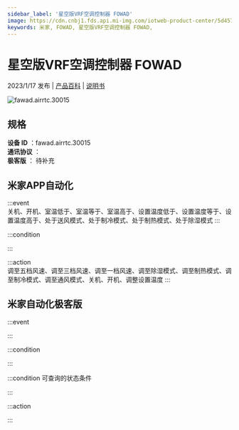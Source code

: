 ```yaml
---
sidebar_label: '星空版VRF空调控制器 FOWAD'
image: https://cdn.cnbj1.fds.api.mi-img.com/iotweb-product-center/5d4576b586b9bb9cd303ff113cc62ef9_1656574072731.png?GalaxyAccessKeyId=AKVGLQWBOVIRQ3XLEW&Expires=9223372036854775807&Signature=9eT0WML6cKLNykQfWa7dKem8t/M=
keywords: 米家, FOWAD, 星空版VRF空调控制器 FOWAD, 
---
```

# 星空版VRF空调控制器 FOWAD

2023/1/17 发布 | [产品百科](https://home.mi.com/webapp/content/baike/product/index.html?model=fawad.airrtc.30015/) | [说明书](https://home.mi.com/views/introduction.html?model=fawad.airrtc.30015&region=cn)

![fawad.airrtc.30015](https://cdn.cnbj1.fds.api.mi-img.com/iotweb-product-center/5d4576b586b9bb9cd303ff113cc62ef9_1656574072731.png?GalaxyAccessKeyId=AKVGLQWBOVIRQ3XLEW&Expires=9223372036854775807&Signature=9eT0WML6cKLNykQfWa7dKem8t/M=)

## 规格  
> 
**设备 ID** ：fawad.airrtc.30015  
**通讯协议** ：  
**极客版**  ： 待补充 


## 米家APP自动化  

:::event  
关机、开机、室温低于、室温等于、室温高于、设置温度低于、设置温度等于、设置温度高于、处于送风模式、处于制冷模式、处于制热模式、处于除湿模式
:::

:::condition  

:::

:::action   
调至五档风速、调至三档风速、调至一档风速、调至除湿模式、调至制热模式、调至制冷模式、调至通风模式、关机、开机、调整设置温度
:::

## 米家自动化极客版  

:::event  

:::

:::condition  

:::

:::condition 可查询的状态条件  

:::

:::action  

:::

        
